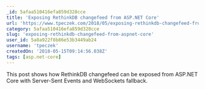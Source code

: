 ```yaml
---
_id: 5afaa510416efa859d328cce
title: 'Exposing RethinkDB changefeed from ASP.NET Core'
url: 'https://www.tpeczek.com/2018/05/exposing-rethinkdb-changefeed-from.html'
category: 5afaa510416efa859d328cce
slug: 'exposing-rethinkdb-changefeed-from-aspnet-core'
user_id: 5a8a922f8b86e53b3449ab24
username: 'tpeczek'
createdOn: '2018-05-15T09:14:56.038Z'
tags: [asp.net-core]
---
```


This post shows how RethinkDB changefeed can be exposed from ASP.NET Core with Server-Sent Events and WebSockets fallback.
